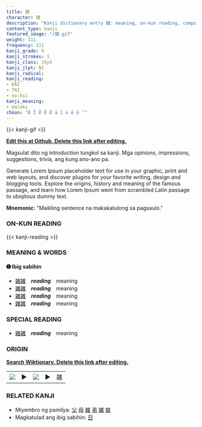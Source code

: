 ```yaml
---
title: 雑
character: 雑
description: "Kanji dictionary entry 雑: meaning, on-kun reading, compounds, origin, related kanji"
content_type: kanji
featured_image: "/雑.gif"
weight: 111
frequency: 111
kanji_grade: 9
kanji_strokes: 1
kanji_class: Jōyō
kanji_jlpt: N1
kanji_radical: 
kanji_reading: 
- DAI
- TAI
- oo-kii
kanji_meaning:
- malaki
chōon: "Ā Ī Ū Ē Ō ā ī ū ē ō ’"
---
```

[//]: # (Don't edit the line below. Kanji animated GIF code is automatically generated.)
{{< kanji-gif >}}

[//]: # (Edit below this line.)

**[Edit this at Github. Delete this link after editing.](https://github.com/tim0g/tim/tree/main/content/kanji/雑/index.md)**

Magsulat dito ng introduction tungkol sa kanji. Mga opinions, impressions, suggestions, trivia, ang kung ano-ano pa.

Generate Lorem Ipsum placeholder text for use in your graphic, print and web layouts, and discover plugins for your favorite writing, design and blogging tools. Explore the origins, history and meaning of the famous passage, and learn how Lorem Ipsum went from scrambled Latin passage to ubiqitous dummy text.
 
**Mnemonic:** "Maikling sentence na makakatulong sa pagsaulo."

### ON-KUN READING

[//]: # (Don't edit the line below. ON-KUN READING code is automatically generated.)
{{< kanji-reading >}}

### MEANING & WORDS

#### ➊ **Ibig sabihin**
  - [雑](../雑)[雑](../雑)　***reading***　meaning
  - [雑](../雑)[雑](../雑)　***reading***　meaning
  - [雑](../雑)[雑](../雑)　***reading***　meaning
  - [雑](../雑)[雑](../雑)　***reading***　meaning

### SPECIAL READING
  - [雑](../雑)[雑](../雑)　***reading***　meaning

### ORIGIN

**[Search Wiktionary. Delete this link after editing.](https://wiktionary.org/wiki/雑)**
<table class="kanji-table"><tr><td>
<img src="60px-雑-bronze.svg.png">
</td><td>▶</td><td>
<img src="60px-雑-oracle.svg.png">
</td><td>▶</td>
<td class="kanji-origin">雑</td>
</tr></table>

### RELATED KANJI
- Miyembro ng pamilya: [父](../父) [母](../母) [雑](../雑) [弟](../弟) [雑](../雑) [娘](../娘)
- Magkatulad ang ibig sabihin: [日](../日)
